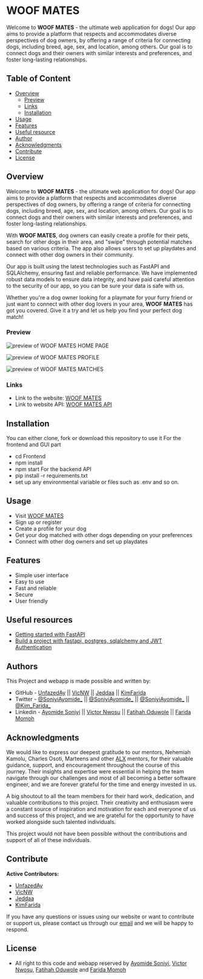 # WOOF MATES

Welcome to **WOOF MATES** - the ultimate web application for dogs! Our app aims to provide a platform that respects and accommodates diverse perspectives of dog owners, by offering a range of criteria for connecting dogs, including breed, age, sex, and location, among others. Our goal is to connect dogs and their owners with similar interests and preferences, and foster long-lasting relationships. 

## Table of Content

- [Overview](#overview)
  - [Preview](#preview)
  - [Links](#links)
  - [Installation](#installation)
- [Usage](#usage)
- [Features](#features)
- [Useful resource](#useful-resource)
- [Author](#author)
- [Acknowledgments](#acknowledgments)
- [Contribute](#contribute)
- [License](#license)

## Overview

Welcome to **WOOF MATES** - the ultimate web application for dogs! Our app aims to provide a platform that respects and accommodates diverse perspectives of dog owners, by offering a range of criteria for connecting dogs, including breed, age, sex, and location, among others. Our goal is to connect dogs and their owners with similar interests and preferences, and foster long-lasting relationships.

With **WOOF MATES**, dog owners can easily create a profile for their pets, search for other dogs in their area, and "swipe" through potential matches based on various criteria. The app also allows users to set up playdates and connect with other dog owners in their community.

Our app is built using the latest technologies such as FastAPI and SQLAlchemy, ensuring fast and reliable performance. We have implemented robust data models to ensure data integrity, and have paid careful attention to the security of our app, so you can be sure your data is safe with us.

Whether you're a dog owner looking for a playmate for your furry friend or just want to connect with other dog lovers in your area, **WOOF MATES** has got you covered. Give it a try and let us help you find your perfect dog match!

### Preview

![preview of WOOF MATES HOME PAGE](#)  

![preview of WOOF MATES PROFILE](#)

![preview of WOOF MATES MATCHES](#)

### Links

- Link to the website: [WOOF MATES](#)
- Link to website API: [WOOF MATES API](https://woof-mates.onrender.com/docs)

## Installation
You can either clone, fork or download this repository to use it
For the frontend and GUI part
- cd Frontend
- npm install
- npm start
For the backend API
- pip install -r requirements.txt
- set up any environmental variable or files such as .env and so on. 

## Usage
- Visit [WOOF MATES](#)
- Sign up or register
- Create a profile for your dog
- Get your dog matched with other dogs depending on your preferences
- Connect with other dog owners and set up playdates

## Features
- Simple user interface
- Easy to use
- Fast and reliable
- Secure
- User friendly

## Useful resources
- [Getting started with FastAPI](https://fastapi.tiangolo.com/tutorial/first-steps/)
- [Build a project with fastapi, postgres, sqlalchemy and JWT Authentication](https://youtu.be/2g1ZjA6zHRo)

## Authors

This Project and webapp is made possible and written by:
- GitHub - [UnfazedAy](https://github.com/UnfazedAy) || [VicNW](https://github.com/VicNW) || [Jeddaa](https://github.com/Jeddaa) || [KimFarida](https://github.com/KimFarida)
- Twitter - [@SoniyiAyomide_](https://twitter.com/SoniyiAyomide_) || [@SoniyiAyomide_](https://twitter.com/SoniyiAyomide_) || [@SoniyiAyomide_](https://twitter.com/SoniyiAyomide_) || [@Kim_Farida_](#)
- Linkedin - [Ayomide Soniyi](https://www.linkedin.com/in/ayomide-soniyi-3151461a5/) || [Victor Nwosu](https://www.linkedin.com/in/nwosu-victor/) || [Fatihah Oduwole](https://www.linkedin.com/in/fatihahoduwole/) || [Farida Momoh](https://linkedin.com/in/farida-momoh)

## Acknowledgments

We would like to express our deepest gratitude to our mentors, Nehemiah Kamolu, Charles Osoti, Marteens and other [ALX](https://www.alxafrica.com) mentors, for their valuable guidance, support, and encouragement throughout the course of this journey. Their insights and expertise were essential in helping the team navigate through our challenges and most of all becoming a better software engineer, and we are forever grateful for the time and energy invested in us.

A big shoutout to all the  team members for their hard work, dedication, and valuable contributions to this project. Their creativity and enthusiasm were a constant source of inspiration and motivation for each and everyone of us and success of this project, and we are grateful for the opportunity to have worked alongside such talented individuals.

This project would not have been possible without the contributions and support of all of these individuals.

## Contribute
**Active Contributors:**
- [UnfazedAy](https://github.com/UnfazedAy)
- [VicNW](https://github.com/VicNW)
- [Jeddaa](https://github.com/Jeddaa)
- [KimFarida](https://github.com/KimFarida)

If you have any questions or issues using our website or want to contribute or support us, please contact us through our [email](emperormigrate@gmail.com) and we will be happy to respond.

## License
- All right to this code and webapp reserved by [Ayomide Soniyi](ayomidesoniyi@gmail.com), [Victor Nwosu](victornwosu54@gmail.com), [Fatihah Oduwole](fathiato@gmail.com) and [Farida Momoh](farimomoh@gmail.com)
